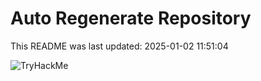 # Auto Regenerate Repository

This README was last updated: 2025-01-02 11:51:04

 ![TryHackMe](https://tryhackme.com/badge/533634)